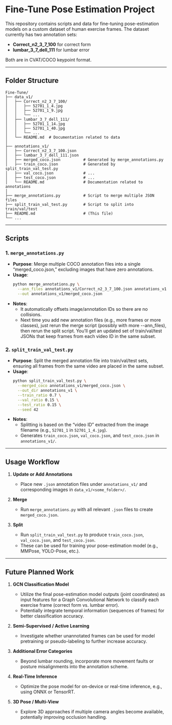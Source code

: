 

# Fine-Tune Pose Estimation Project

This repository contains scripts and data for fine-tuning pose-estimation models on a custom dataset of human exercise frames. The dataset currently has two annotation sets:
- **Correct_n2_3_7_100** for correct form
- **lumbar_3_7_dell_111** for lumbar error

Both are in CVAT/COCO keypoint format.

---

## Folder Structure

```
Fine-Tune/
├── data_v1/
│   ├── Correct_n2_3_7_100/
│   │   ├── 52701_1_4.jpg
│   │   ├── 52701_1_9.jpg
│   │   └── ...
│   ├── lumbar_3_7_dell_111/
│   │   ├── 52701_1_14.jpg
│   │   ├── 52701_1_40.jpg
│   │   └── ...
│   └── README.md  # Documentation related to data
│
├── annotations_v1/
│   ├── Correct_n2_3_7_100.json
│   ├── lumbar_3_7_dell_111.json
│   ├── merged_coco.json          # Generated by merge_annotations.py
│   ├── train_coco.json           # Generated by split_train_val_test.py
│   ├── val_coco.json             # ...
│   ├── test_coco.json            # ...
│   └── README.md                 # Documentation related to annotations
│
├── merge_annotations.py          # Script to merge multiple JSON files
├── split_train_val_test.py       # Script to split into train/val/test
├── README.md                     # (This file)
└── ...
```

---

## Scripts

### 1. `merge_annotations.py`
- **Purpose**: Merge multiple COCO annotation files into a single “merged_coco.json,” excluding images that have zero annotations.
- **Usage**:
  ```bash
  python merge_annotations.py \
    --ann_files annotations_v1/Correct_n2_3_7_100.json annotations_v1/lumbar_3_7_dell_111.json \
    --out annotations_v1/merged_coco.json
  ```
- **Notes**: 
  - It automatically offsets image/annotation IDs so there are no collisions.
  - Next time you add new annotation files (e.g., more frames or more classes), 
just rerun the merge script (possibly with more --ann_files), then rerun the split script. 
You’ll get an updated set of train/val/test JSONs that keep frames from each video ID in the same subset.

### 2. `split_train_val_test.py`
- **Purpose**: Split the merged annotation file into train/val/test sets, ensuring all frames from the same video are placed in the same subset.
- **Usage**:
  ```bash
  python split_train_val_test.py \
    --merged_coco annotations_v1/merged_coco.json \
    --out_dir annotations_v1 \
    --train_ratio 0.7 \
    --val_ratio 0.15 \
    --test_ratio 0.15 \
    --seed 42
  ```
- **Notes**:
  - Splitting is based on the “video ID” extracted from the image filename (e.g., `52701_1` in `52701_1_4.jpg`).
  - Generates `train_coco.json`, `val_coco.json`, and `test_coco.json` in `annotations_v1/`.

---

## Usage Workflow

1. **Update or Add Annotations**  
   - Place new `.json` annotation files under `annotations_v1/` and corresponding images in `data_v1/<some_folder>/`.

2. **Merge**  
   - Run `merge_annotations.py` with all relevant `.json` files to create `merged_coco.json`.

3. **Split**  
   - Run `split_train_val_test.py` to produce `train_coco.json`, `val_coco.json`, and `test_coco.json`.  
   - These can be used for training your pose-estimation model (e.g., MMPose, YOLO-Pose, etc.).

---

## Future Planned Work

1. **GCN Classification Model**  
   - Utilize the final pose-estimation model outputs (joint coordinates) as input features for a Graph Convolutional Network to classify each exercise frame (correct form vs. lumbar error).
   - Potentially integrate temporal information (sequences of frames) for better classification accuracy.

2. **Semi-Supervised / Active Learning**  
   - Investigate whether unannotated frames can be used for model pretraining or pseudo-labeling to further increase accuracy.

3. **Additional Error Categories**  
   - Beyond lumbar rounding, incorporate more movement faults or posture misalignments into the annotation scheme.

4. **Real-Time Inference**  
   - Optimize the pose model for on-device or real-time inference, e.g., using ONNX or TensorRT.

5. **3D Pose / Multi-View**  
   - Explore 3D approaches if multiple camera angles become available, potentially improving occlusion handling.


